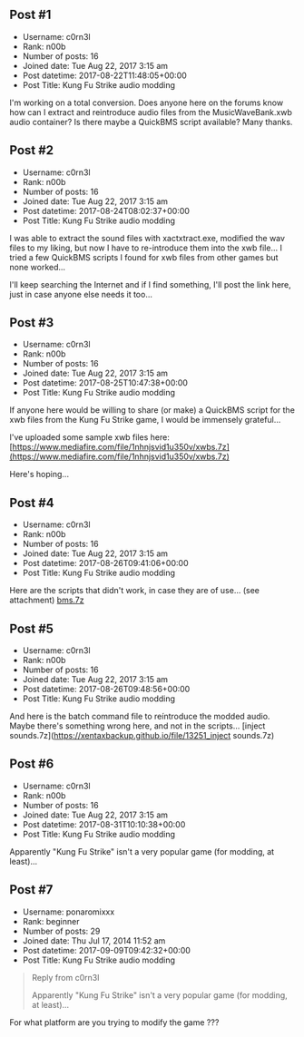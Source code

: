 ## Post #1
- Username: c0rn3l
- Rank: n00b
- Number of posts: 16
- Joined date: Tue Aug 22, 2017 3:15 am
- Post datetime: 2017-08-22T11:48:05+00:00
- Post Title: Kung Fu Strike audio modding

I'm working on a total conversion. 
Does anyone here on the forums know how can I extract and reintroduce audio files from the MusicWaveBank.xwb audio container?
Is there maybe a QuickBMS script available?
Many thanks.
## Post #2
- Username: c0rn3l
- Rank: n00b
- Number of posts: 16
- Joined date: Tue Aug 22, 2017 3:15 am
- Post datetime: 2017-08-24T08:02:37+00:00
- Post Title: Kung Fu Strike audio modding

I was able to extract the sound files with xactxtract.exe, modified the wav files to my liking, but now I have to re-introduce them into the xwb file... I tried a few QuickBMS scripts I found for xwb files from other games but none worked...



I'll keep searching the Internet and if I find something, I'll post the link here, just in case anyone else needs it too...
## Post #3
- Username: c0rn3l
- Rank: n00b
- Number of posts: 16
- Joined date: Tue Aug 22, 2017 3:15 am
- Post datetime: 2017-08-25T10:47:38+00:00
- Post Title: Kung Fu Strike audio modding

If anyone here would be willing to share (or make) a QuickBMS script for the xwb files from the Kung Fu Strike game, I would be immensely grateful...

I've uploaded some sample xwb files here: [https://www.mediafire.com/file/1nhnjsvid1u350v/xwbs.7z](https://www.mediafire.com/file/1nhnjsvid1u350v/xwbs.7z)

Here's hoping...
## Post #4
- Username: c0rn3l
- Rank: n00b
- Number of posts: 16
- Joined date: Tue Aug 22, 2017 3:15 am
- Post datetime: 2017-08-26T09:41:06+00:00
- Post Title: Kung Fu Strike audio modding

Here are the scripts that didn't work, in case they are of use...
(see attachment)
[bms.7z](https://xentaxbackup.github.io/file/13250_bms.7z)
## Post #5
- Username: c0rn3l
- Rank: n00b
- Number of posts: 16
- Joined date: Tue Aug 22, 2017 3:15 am
- Post datetime: 2017-08-26T09:48:56+00:00
- Post Title: Kung Fu Strike audio modding

And here is the batch command file to reíntroduce the modded audio. Maybe there's something wrong here, and not in the scripts...
[inject sounds.7z](https://xentaxbackup.github.io/file/13251_inject sounds.7z)
## Post #6
- Username: c0rn3l
- Rank: n00b
- Number of posts: 16
- Joined date: Tue Aug 22, 2017 3:15 am
- Post datetime: 2017-08-31T10:10:38+00:00
- Post Title: Kung Fu Strike audio modding

Apparently "Kung Fu Strike" isn't a very popular game (for modding, at least)...
## Post #7
- Username: ponaromixxx
- Rank: beginner
- Number of posts: 29
- Joined date: Thu Jul 17, 2014 11:52 am
- Post datetime: 2017-09-09T09:42:32+00:00
- Post Title: Kung Fu Strike audio modding

> Reply from c0rn3l
>
> Apparently "Kung Fu Strike" isn't a very popular game (for modding, at least)...

For what platform are you trying to modify the game ???
